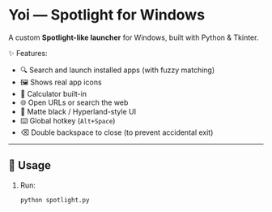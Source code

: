 # Yoi — Spotlight for Windows

A custom **Spotlight-like launcher** for Windows, built with Python & Tkinter.

✨ Features:
- 🔍 Search and launch installed apps (with fuzzy matching)
- 🖼️ Shows real app icons
- 🧮 Calculator built-in
- 🌐 Open URLs or search the web
- 🎨 Matte black / Hyperland-style UI
- ⌨️ Global hotkey (`Alt+Space`)
- ⌫ Double backspace to close (to prevent accidental exit)

---

## 🚀 Usage
1. Run:
   ```bash
   python spotlight.py
